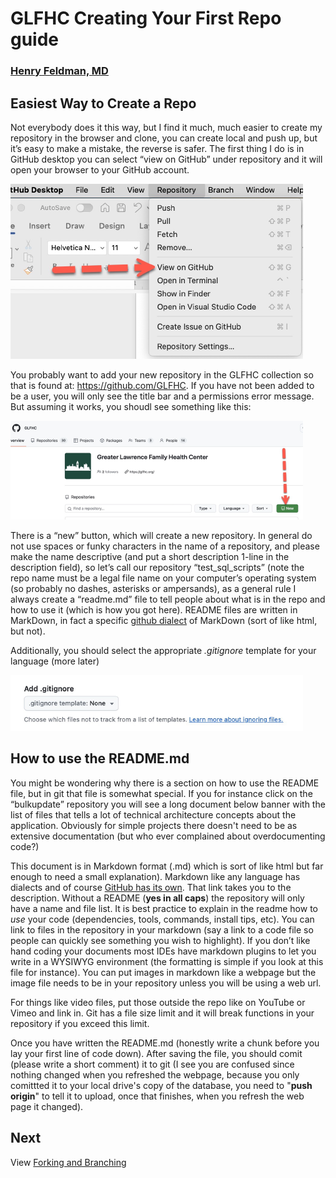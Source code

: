 # GLFHC Creating Your First Repo guide

### [Henry Feldman, MD](mailto://hfeldman@glfhc.org)

## Easiest Way to Create a Repo

Not everybody does it this way, but I find it much, much easier to create my repository in the browser and clone, you
can create local and push up, but it’s easy to make a mistake, the reverse is safer. The first thing I do is in GitHub
desktop you can select “view on GitHub” under repository and it will open your browser to your GitHub account. 

![View On Github](images/view_on_github.png "GitHub Desktop - View On GitHub")

You probably want to add your new repository in the GLFHC collection so that is found at: https://github.com/GLFHC. If
you have not been added to be a user, you will only see the title bar and a permissions error message. But assuming it
works, you shoudl see something like this:

![GLFHC GitHub Instance](images/glfhc_git_banner.png "GitHub Desktop - View On GitHub")

There is a “new” button, which will create a new repository. In general do not use spaces or funky characters in the
name of a repository, and please make the name descriptive (and put a short description 1-line in the description
field), so let’s call our repository “test_sql_scripts” (note the repo name must be a legal file name on your computer’s
operating system (so probably no dashes, asterisks or ampersands), as a general rule I always create a “readme.md” file
to tell people about what is in the repo and how to use it (which is how you got here). README files are written in MarkDown,
in fact a specific [github dialect](https://docs.github.com/en/get-started/writing-on-github/getting-started-with-writing-and-formatting-on-github/basic-writing-and-formatting-syntax) of MarkDown (sort of like html, but not).

Additionally, you should select the appropriate _.gitignore_ template for your language (more later) 

![gitignore selection](images/gitignore.png "git ignore templates")

## How to use the README.md

You might be wondering why there is a section on how to use the README file, but in git that file is somewhat special. If you
for instance click on the “bulkupdate” repository you will see a long document below banner with the list of files that tells a lot
of technical architecture concepts about the application. Obviously for simple projects there doesn't need to be as extensive
documentation (but who ever complained about overdocumenting code?)

This document is in Markdown format (.md) which is sort of
like html but far enough to need a small explanation). Markdown like any language has dialects and of course 
[GitHub has its own](https://docs.github.com/en/get-started/writing-on-github/getting-started-with-writing-and-formatting-on-github/basic-writing-and-formatting-syntax). That link takes you to the description. 
Without a README (**yes in all caps**) the repository will only have a name
and file list. It is best practice to explain in the readme how to _use_ your code (dependencies, tools, commands, install
tips, etc). You can link to files in the repository in your markdown (say a link to a code file so people can quickly
see something you wish to highlight). If you don’t like hand coding your documents most IDEs have markdown plugins to let
you write in a WYSIWYG environment (the formatting is simple if you look at this file for instance). You can put images in 
markdown like a webpage but the image file needs to be in your repository unless you will be using a web url.

For things like video files, put those outside the repo like on YouTube or Vimeo and link in. Git has a file size limit and it
will break functions in your repository if you exceed this limit.

Once you have written the README.md (honestly write a chunk before you lay your first line of code down). After saving the file, 
you should comit (please write a short comment) it to git (I see you are confused since nothing changed when you refreshed the webpage, because you only comittted
it to your local drive's copy of the database, you need to "**push origin**" to tell it to upload, once that finishes, when you refresh the web page it changed).


## Next
View [Forking and Branching](forking_and_branching.md)



